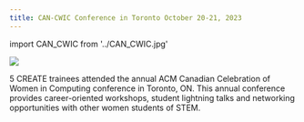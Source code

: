 ```yaml
---
title: CAN-CWIC Conference in Toronto October 20-21, 2023
---
```

import CAN_CWIC from '../CAN_CWIC.jpg'

 

<p ><img src={CAN_CWIC}/></p>

5 CREATE trainees attended the annual ACM Canadian Celebration of Women in Computing conference in Toronto, ON. This annual conference provides career-oriented workshops, student lightning talks and networking opportunities with other women students of STEM.